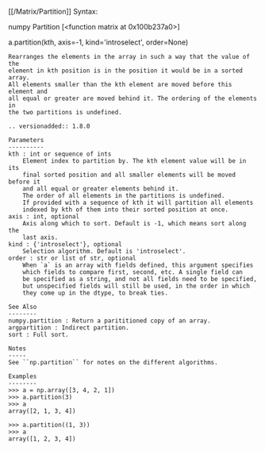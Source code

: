 [[/Matrix/Partition]]
Syntax:

  numpy Partition [<function matrix at 0x100b237a0>]

a.partition(kth, axis=-1, kind='introselect', order=None)

    Rearranges the elements in the array in such a way that the value of the
    element in kth position is in the position it would be in a sorted array.
    All elements smaller than the kth element are moved before this element and
    all equal or greater are moved behind it. The ordering of the elements in
    the two partitions is undefined.

    .. versionadded:: 1.8.0

    Parameters
    ----------
    kth : int or sequence of ints
        Element index to partition by. The kth element value will be in its
        final sorted position and all smaller elements will be moved before it
        and all equal or greater elements behind it.
        The order of all elements in the partitions is undefined.
        If provided with a sequence of kth it will partition all elements
        indexed by kth of them into their sorted position at once.
    axis : int, optional
        Axis along which to sort. Default is -1, which means sort along the
        last axis.
    kind : {'introselect'}, optional
        Selection algorithm. Default is 'introselect'.
    order : str or list of str, optional
        When `a` is an array with fields defined, this argument specifies
        which fields to compare first, second, etc. A single field can
        be specified as a string, and not all fields need to be specified,
        but unspecified fields will still be used, in the order in which
        they come up in the dtype, to break ties.

    See Also
    --------
    numpy.partition : Return a parititioned copy of an array.
    argpartition : Indirect partition.
    sort : Full sort.

    Notes
    -----
    See ``np.partition`` for notes on the different algorithms.

    Examples
    --------
    >>> a = np.array([3, 4, 2, 1])
    >>> a.partition(3)
    >>> a
    array([2, 1, 3, 4])

    >>> a.partition((1, 3))
    >>> a
    array([1, 2, 3, 4])